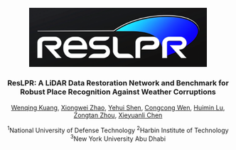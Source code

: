 <p align="center">
  <img src="./docs/figs/ResLPR_logo.png" alt="Project Logo" width="400"/>
</p>

<h3 align="center">ResLPR: A LiDAR Data Restoration Network and Benchmark for Robust Place Recognition Against Weather Corruptions</h3>

<p align="center">
  <a href="https://github.com/author1_github_profile">Wenqing Kuang</a>,
  <a href="https://github.com/author2_github_profile">Xiongwei Zhao</a>,
  <a href="https://github.com/author3_github_profile">Yehui Shen</a>,
  <a href="https://github.com/author3_github_profile">Congcong Wen</a>,
  <a href="https://github.com/author3_github_profile">Huimin Lu</a>,
  <a href="https://github.com/author3_github_profile">Zongtan Zhou</a>,
  <a href="https://github.com/author3_github_profile">Xieyuanli Chen</a>
</p>

<p align="center"><sup>1</sup>National University of Defense Technology <sup>2</sup>Harbin Institute of Technology <sup>3</sup>New York University Abu Dhabi</p>

